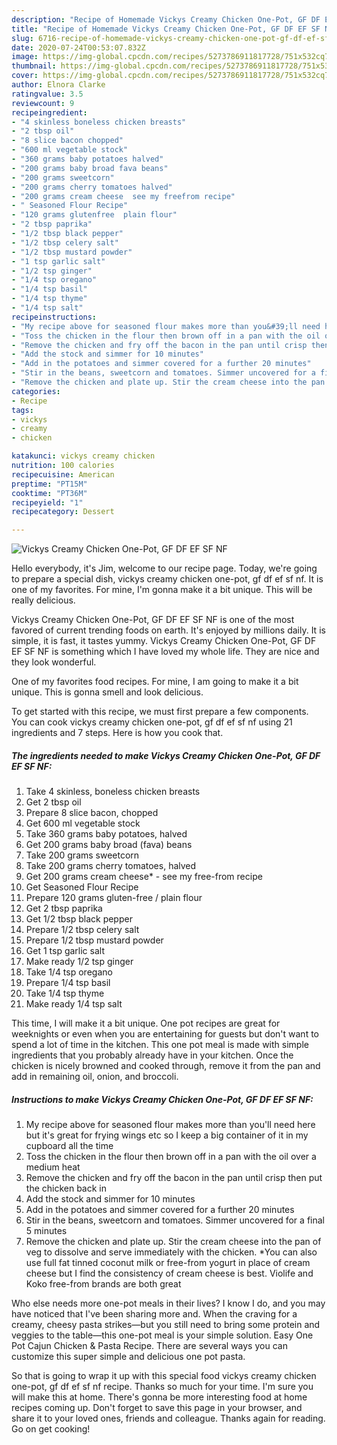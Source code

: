 ```yaml
---
description: "Recipe of Homemade Vickys Creamy Chicken One-Pot, GF DF EF SF NF"
title: "Recipe of Homemade Vickys Creamy Chicken One-Pot, GF DF EF SF NF"
slug: 6716-recipe-of-homemade-vickys-creamy-chicken-one-pot-gf-df-ef-sf-nf
date: 2020-07-24T00:53:07.832Z
image: https://img-global.cpcdn.com/recipes/5273786911817728/751x532cq70/vickys-creamy-chicken-one-pot-gf-df-ef-sf-nf-recipe-main-photo.jpg
thumbnail: https://img-global.cpcdn.com/recipes/5273786911817728/751x532cq70/vickys-creamy-chicken-one-pot-gf-df-ef-sf-nf-recipe-main-photo.jpg
cover: https://img-global.cpcdn.com/recipes/5273786911817728/751x532cq70/vickys-creamy-chicken-one-pot-gf-df-ef-sf-nf-recipe-main-photo.jpg
author: Elnora Clarke
ratingvalue: 3.5
reviewcount: 9
recipeingredient:
- "4 skinless boneless chicken breasts"
- "2 tbsp oil"
- "8 slice bacon chopped"
- "600 ml vegetable stock"
- "360 grams baby potatoes halved"
- "200 grams baby broad fava beans"
- "200 grams sweetcorn"
- "200 grams cherry tomatoes halved"
- "200 grams cream cheese  see my freefrom recipe"
- " Seasoned Flour Recipe"
- "120 grams glutenfree  plain flour"
- "2 tbsp paprika"
- "1/2 tbsp black pepper"
- "1/2 tbsp celery salt"
- "1/2 tbsp mustard powder"
- "1 tsp garlic salt"
- "1/2 tsp ginger"
- "1/4 tsp oregano"
- "1/4 tsp basil"
- "1/4 tsp thyme"
- "1/4 tsp salt"
recipeinstructions:
- "My recipe above for seasoned flour makes more than you&#39;ll need here but it&#39;s great for frying wings etc so I keep a big container of it in my cupboard all the time"
- "Toss the chicken in the flour then brown off in a pan with the oil over a medium heat"
- "Remove the chicken and fry off the bacon in the pan until crisp then put the chicken back in"
- "Add the stock and simmer for 10 minutes"
- "Add in the potatoes and simmer covered for a further 20 minutes"
- "Stir in the beans, sweetcorn and tomatoes. Simmer uncovered for a final 5 minutes"
- "Remove the chicken and plate up. Stir the cream cheese into the pan of veg to dissolve and serve immediately with the chicken. *You can also use full fat tinned coconut milk or free-from yogurt in place of cream cheese but I find the consistency of cream cheese is best. Violife and Koko free-from brands are both great"
categories:
- Recipe
tags:
- vickys
- creamy
- chicken

katakunci: vickys creamy chicken 
nutrition: 100 calories
recipecuisine: American
preptime: "PT15M"
cooktime: "PT36M"
recipeyield: "1"
recipecategory: Dessert

---
```



![Vickys Creamy Chicken One-Pot, GF DF EF SF NF](https://img-global.cpcdn.com/recipes/5273786911817728/751x532cq70/vickys-creamy-chicken-one-pot-gf-df-ef-sf-nf-recipe-main-photo.jpg)

Hello everybody, it's Jim, welcome to our recipe page. Today, we're going to prepare a special dish, vickys creamy chicken one-pot, gf df ef sf nf. It is one of my favorites. For mine, I'm gonna make it a bit unique. This will be really delicious.

Vickys Creamy Chicken One-Pot, GF DF EF SF NF is one of the most favored of current trending foods on earth. It's enjoyed by millions daily. It is simple, it is fast, it tastes yummy. Vickys Creamy Chicken One-Pot, GF DF EF SF NF is something which I have loved my whole life. They are nice and they look wonderful.

One of my favorites food recipes. For mine, I am going to make it a bit unique. This is gonna smell and look delicious.


To get started with this recipe, we must first prepare a few components. You can cook vickys creamy chicken one-pot, gf df ef sf nf using 21 ingredients and 7 steps. Here is how you cook that.

<!--inarticleads1-->

##### The ingredients needed to make Vickys Creamy Chicken One-Pot, GF DF EF SF NF:

1. Take 4 skinless, boneless chicken breasts
1. Get 2 tbsp oil
1. Prepare 8 slice bacon, chopped
1. Get 600 ml vegetable stock
1. Take 360 grams baby potatoes, halved
1. Get 200 grams baby broad (fava) beans
1. Take 200 grams sweetcorn
1. Take 200 grams cherry tomatoes, halved
1. Get 200 grams cream cheese* - see my free-from recipe
1. Get  Seasoned Flour Recipe
1. Prepare 120 grams gluten-free / plain flour
1. Get 2 tbsp paprika
1. Get 1/2 tbsp black pepper
1. Prepare 1/2 tbsp celery salt
1. Prepare 1/2 tbsp mustard powder
1. Get 1 tsp garlic salt
1. Make ready 1/2 tsp ginger
1. Take 1/4 tsp oregano
1. Prepare 1/4 tsp basil
1. Take 1/4 tsp thyme
1. Make ready 1/4 tsp salt


This time, I will make it a bit unique. One pot recipes are great for weeknights or even when you are entertaining for guests but don&#39;t want to spend a lot of time in the kitchen. This one pot meal is made with simple ingredients that you probably already have in your kitchen. Once the chicken is nicely browned and cooked through, remove it from the pan and add in remaining oil, onion, and broccoli. 

<!--inarticleads2-->

##### Instructions to make Vickys Creamy Chicken One-Pot, GF DF EF SF NF:

1. My recipe above for seasoned flour makes more than you&#39;ll need here but it&#39;s great for frying wings etc so I keep a big container of it in my cupboard all the time
1. Toss the chicken in the flour then brown off in a pan with the oil over a medium heat
1. Remove the chicken and fry off the bacon in the pan until crisp then put the chicken back in
1. Add the stock and simmer for 10 minutes
1. Add in the potatoes and simmer covered for a further 20 minutes
1. Stir in the beans, sweetcorn and tomatoes. Simmer uncovered for a final 5 minutes
1. Remove the chicken and plate up. Stir the cream cheese into the pan of veg to dissolve and serve immediately with the chicken. *You can also use full fat tinned coconut milk or free-from yogurt in place of cream cheese but I find the consistency of cream cheese is best. Violife and Koko free-from brands are both great


Who else needs more one-pot meals in their lives? I know I do, and you may have noticed that I&#39;ve been sharing more and. When the craving for a creamy, cheesy pasta strikes—but you still need to bring some protein and veggies to the table—this one-pot meal is your simple solution. Easy One Pot Cajun Chicken &amp; Pasta Recipe. There are several ways you can customize this super simple and delicious one pot pasta. 

So that is going to wrap it up with this special food vickys creamy chicken one-pot, gf df ef sf nf recipe. Thanks so much for your time. I'm sure you will make this at home. There's gonna be more interesting food at home recipes coming up. Don't forget to save this page in your browser, and share it to your loved ones, friends and colleague. Thanks again for reading. Go on get cooking!
